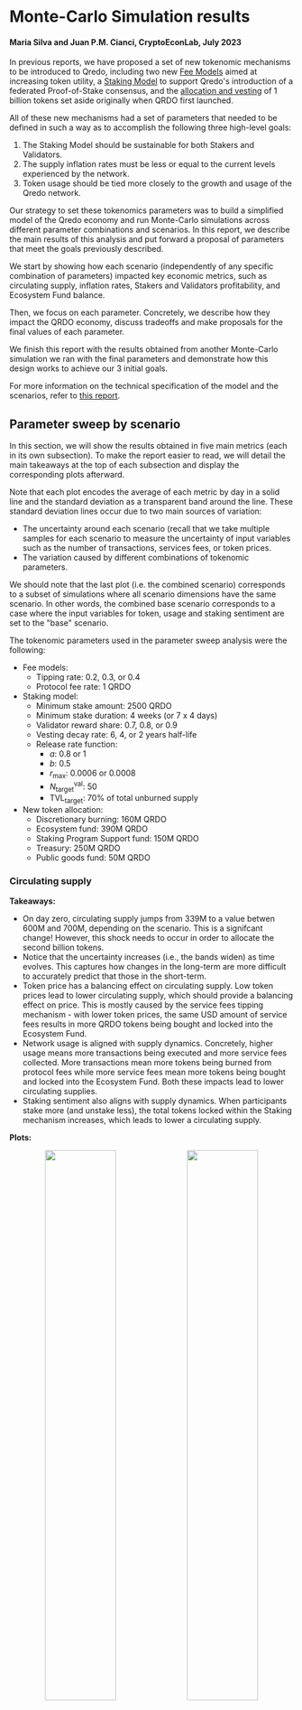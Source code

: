 # Monte-Carlo Simulation results

#### Maria Silva and Juan P.M. Cianci, CryptoEconLab, July 2023


In previous reports, we have proposed a set of new tokenomic mechanisms to be introduced to Qredo, including two new [Fee Models](/v5r6y8a_TE6NtouVHmPnmA) aimed at increasing token utility, a [Staking Model](/Xh_biTXNS8mpG5M_rMfKbg) to support Qredo's introduction of a federated Proof-of-Stake consensus, and the [allocation and vesting](/3Xwe-CZ8TPiC80Fg2r5qtQ#New-allocation) of 1 billion tokens set aside originally when QRDO first launched.

All of these new mechanisms had a set of parameters that needed to be defined in such a way as to accomplish the following three high-level goals:

1. The Staking Model should be sustainable for both Stakers and Validators.
2. The supply inflation rates must be less or equal to the current levels experienced by the network.
3. Token usage should be tied more closely to the growth and usage of the Qredo network.

Our strategy to set these tokenomics parameters was to build a simplified model of the Qredo economy and run Monte-Carlo simulations across different parameter combinations and scenarios. In this report, we describe the main results of this analysis and put forward a proposal of parameters that meet the goals previously described.

We start by showing how each scenario (independently of any specific combination of parameters) impacted key economic metrics, such as circulating supply, inflation rates, Stakers and Validators profitability, and Ecosystem Fund balance.

Then, we focus on each parameter. Concretely, we describe how they impact the QRDO economy, discuss tradeoffs and make proposals for the final values of each parameter.

We finish this report with the results obtained from another Monte-Carlo simulation we ran with the final parameters and demonstrate how this design works to achieve our 3 initial goals.

For more information on the technical specification of the model and the scenarios, refer to [this report](/5EBNVwwLRBuhXy9wW4oTiw).


## Parameter sweep by scenario

In this section, we will show the results obtained in five main metrics (each in its own subsection). To make the report easier to read, we will detail the main takeaways at the top of each subsection and display the corresponding plots afterward.

Note that each plot encodes the average of each metric by day in a solid line and the standard deviation as a transparent band around the line. These standard deviation lines occur due to two main sources of variation:
- The uncertainty around each scenario (recall that we take multiple samples for each scenario to measure the uncertainty of input variables such as the number of transactions, services fees, or token prices.
- The variation caused by different combinations of tokenomic parameters.

We should note that the last plot (i.e. the combined scenario) corresponds to a subset of simulations where all scenario dimensions have the same scenario. In other words, the combined base scenario corresponds to a case where the input variables for token, usage and staking sentiment are set to the "base" scenario.

The tokenomic parameters used in the parameter sweep analysis were the following:

* Fee models:
    * Tipping rate: 0.2, 0.3, or 0.4
    * Protocol fee rate: 1 QRDO
* Staking model:
    * Minimum stake amount: 2500 QRDO
    * Minimum stake duration: 4 weeks (or 7 x 4 days)
    * Validator reward share: 0.7, 0.8, or 0.9
    * Vesting decay rate:  6, 4, or 2 years half-life
    * Release rate function:
        * $a$: 0.8 or 1
        * $b$: 0.5
        * $r_\text{max}$: 0.0006 or 0.0008
        * $N^\text{val}_\text{target}$: 50
        * $\mathsf{TVL}_\text{target}$: 70% of total unburned supply
* New token allocation:
    * Discretionary burning: 160M QRDO
    * Ecosystem fund: 390M QRDO
    * Staking Program Support fund: 150M QRDO
    * Treasury: 250M QRDO
    * Public goods fund: 50M QRDO

### Circulating supply

**Takeaways:**

- On day zero, circulating supply jumps from 339M to a value betwen 600M and 700M, depending on the scenario. This is a signifcant change! However, this shock needs to occur in order to allocate the second billion tokens.
- Notice that the uncertainty increases (i.e., the bands widen) as time evolves. This captures how changes in the long-term are more difficult to accurately predict that those in the short-term.
- Token price has a balancing effect on circulating supply. Low token prices lead to lower circulating supply, which should provide a balancing effect on price. This is mostly caused by the service fees tipping mechanism - with lower token prices, the same USD amount of service fees results in more QRDO tokens being bought and locked into the Ecosystem Fund.
- Network usage is aligned with supply dynamics. Concretely, higher usage means more transactions being executed and more service fees collected. More transactions mean more tokens being burned from protocol fees while more service fees mean more tokens being bought and locked into the Ecosystem Fund. Both these impacts lead to lower circulating supplies.
- Staking sentiment also aligns with supply dynamics. When participants stake more (and unstake less), the total tokens locked within the Staking mechanism increases, which leads to lower a circulating supply.

**Plots:**

<div style="text-align:center">
<img width="50%" src="https://hackmd.io/_uploads/By7f1xXY2.png"><img width="50%" src="https://hackmd.io/_uploads/r1czJgXF3.png">
<img width="50%" src="https://hackmd.io/_uploads/B1Im1gQFh.png"><img width="50%" src="https://hackmd.io/_uploads/Sk3QJxQK2.png">
    
**Figure 1.1:** Circulating Supply by scenario
<br/>
<br/>
</div>



### Supply inflation

Here we focus on the yearly supply inflation, which corresponds to the percent variation of circulating supply over 365 days.

**Takeaways:**

- In all scenarios, inflation rates decrease with time, which is a positive trend.
- Staking sentiment seems to have the highest impact on inflation rates, with the optimistic scenario showing significantly lower rates than the other scenarios. This shows that the decisions of Stakers to lock more or fewer tokens will have a significant impact on inflation rates and circulating supply.
- Higher network usage also leads to lower inflation rates, although the impact is less pronounced. This occurs both from the additional token burn from protocol fees and the increase in tokens locked in the Ecosystem Fund caused by higher service fees collected.
- Token price also has an impact on inflation rates. However, here the relationship is inversed. As with circulating supply, lower token prices lead to more tokens locked in the Ecosystem Fund.

**Plots:**

<div style="text-align:center">
<img width="50%" src="https://hackmd.io/_uploads/HJDxfemK2.png"><img width="50%" src="https://hackmd.io/_uploads/ByyZGgXKn.png">
<img width="50%" src="https://hackmd.io/_uploads/HkUWzxXKh.png"><img width="50%" src="https://hackmd.io/_uploads/B1pbfxmF2.png">
    
**Figure 1.2:** Yearly inflation by scenario
<br/>
<br/>
</div>

### Staker profitability

When we discuss Staker's profitability, we will focus on two main metrics:

- **APR**: this is a simple QRDO-denominated return rate over a year, taking into account the total value locked and the rewards in a given day. We should note that these APRs are not the real rates a Staker would experience over a year as every day the interest rate changes based on changes in TVL and the total rewards available. It simply encodes a "synthetic" annual rate experienced on a particular day. We should also note that this APR does not take into account protocol fees.
- **Weekly rewards**: This is the amount of rewards in QRDO a staker would receive in a week, assuming they had staked the minimum amount (i.e. 2500 QRDO). This value is computed in a daily rolling window of 7 days.

**Takeaways:**

- Token price and network usage don't have a significant impact on Staker profitability, with both metrics (APR and weekly rewards) showing similar trajectories in all scenarios. Note that the impact of price on APR is insignificant because we considering QRDO-denominated returns!
- Staking sentiment has a visible impact on Staker's profitability. In general, higher TVL (total value locked) leads to lower APR and weekly rewards, which creates an incentive early joiners. This occurs because the total available rewards do not vary proportionally to TVL. Recall that the Staking Program Support Fund provides a steady source of rewards that are independent of network performance as it follows a simple exponential decay. Thus, as more tokens are staked, even though more rewards are unlocked, the increase in rewards is smaller than the increase in TVL - which leads to lower APR and lower weekly rewards for a minimum Staker. We can see this effect in Figure 1.3.1.
- On average, Staker’s APR starts at between 20% and 30%, depending on the scenario. In the pessimistic scenario, APR grows to an average of 59%. In the other two scenarios, APR decreases to an average of 16%, for the base, and 5%, for the optimistic. Again, these variations are caused by the changes in TVL, as we discussed previously.
- In all scenarios, the minimum staking amount of 2500 QRDO results in enough weekly rewards to cover the protocol fee of  1 QRDO.

**Plots:**

<div style="text-align:center">
<img width="50%" src="https://hackmd.io/_uploads/By2FdgmYh.png"><img width="50%" src="https://hackmd.io/_uploads/B139dx7th.png">
<img width="50%" src="https://hackmd.io/_uploads/rJrsOxXK3.png"><img width="50%" src="https://hackmd.io/_uploads/BkpidlXK3.png">
    
**Figure 1.3.1:** Staker APR by scenario
<br/>
<br/>
</div>

<div style="text-align:center">
<img width="50%" src="https://hackmd.io/_uploads/r1rI5lQth.png"><img width="50%" src="https://hackmd.io/_uploads/Byc8cxQYh.png">
<img width="50%" src="https://hackmd.io/_uploads/BkOB3gXKn.png"><img width="50%" src="https://hackmd.io/_uploads/S1gLne7K3.png">
    
**Figure 1.3.2:** Weekly rewards for min. stake by scenario
<br/>
<br/>
</div>

<div style="text-align:center">
<img width="50%" src="https://hackmd.io/_uploads/r15QzyVF2.png"><img width="50%" src="https://hackmd.io/_uploads/ryEZNkVtn.png">
    
**Figure 1.3.3:** Daily rewards for Stakers and Validators for the staking sentiment scenarios
<br/>
<br/>
</div>



### Validator profitability

When we discuss Validator's profitability, we will focus on two main metrics:

- **Average rewards in QRDO**: this is the average daily rewards per Validator. Here, we simply take the amount of QRDO distributed to validators each day and divide it by the number of validators.
- **Validator profit**: this metric corresponds to the USD profit an average validator would get each day, assuming an OpEx expense of $200.


**Takeaways:**

- Average validator rewards (in QRDO) depend mostly on staking sentiment. The better the scenario, the more tokens are staked, which increases the release rate of the Ecosystem Fund.
- Independently of the scenario, validator rewards decrease with time. This occurs because the total available rewards do not grow proportionally to the number to number of validators (check Figure 1.3.1) and we are assuming a steady increase of validators during the first 2 years.
- Token price has a significant impact on validator profit, which is expected since we are converting QRDO rewards into USD. Staking sentiment impacts validator profit in the same way as the impact seen in the average validator rewards.
- Looking at the combined scenarios, at day zero, the validator's daily profit varies between \$1.7k and \$2.5k. After two years, the optimistic scenario leads to steady profits (1.9k at the end of 2 years), while the daily profits for the base and pessimistic scenarios decrease to $460 and -$56, respectively.

**Plots:**

<div style="text-align:center">
<img width="50%" src="https://hackmd.io/_uploads/Bk12S-4K3.png"><img width="50%" src="https://hackmd.io/_uploads/SkLhB-4tn.png">
<img width="50%" src="https://hackmd.io/_uploads/S1T3rbEFh.png"><img width="50%" src="https://hackmd.io/_uploads/By46S-4Y2.png">
    
**Figure 1.4.1:** Average Validator rewards by scenario
<br/>
<br/>
</div>


<div style="text-align:center">
<img width="50%" src="https://hackmd.io/_uploads/ryblU-VFh.png"><img width="50%" src="https://hackmd.io/_uploads/rk_e8ZVKh.png">
<img width="50%" src="https://hackmd.io/_uploads/H10xUb4F3.png"><img width="50%" src="https://hackmd.io/_uploads/Hyj-I-4tn.png">
    
**Figure 1.4.2:** Validator average daily profit by scenario
<br/>
<br/>
</div>


### Ecosystem fund balance

**Takeaways:**

- Token price has a significant impact on the long-term balance of the ecosystem fund. The lower the token price, the more tokens will be locked from service fees. This balancing mechanism is super important! As the economy experiences hard conditions due to low token prices, the mechanism reduces circulating supply while, at the same time, increasing the long-term pool of tokens available for the Staking Model.
- Usage also has an impact on the fund balance, with more service fees leading to more tokens being locked. This effect is slightly offset by the tokens burned to cover protocol fees, where more transactions lead to more tokens burned.
- Staking sentiment has an inverse impact: higher TVL leads to higher release rates, which leads to lower fund balances.
- In all scenarios, the burning of protocol fees is a small component of the net flows in the Ecosystem Fund (check Figure 1.5.2). The main difference in balances between the various scenarios come from the net results of tokens being locked by the service fee tipping anf tokens being released to cover staking rewards for Stakers and Validators.


**Plots:**

<div style="text-align:center">
<img width="50%" src="https://hackmd.io/_uploads/ByeetWEY3.png"><img width="50%" src="https://hackmd.io/_uploads/SyIxYW4Fn.png">
<img width="50%" src="https://hackmd.io/_uploads/BJ2eF-VY2.png"><img width="50%" src="https://hackmd.io/_uploads/Sy-bKbNF2.png">
    
**Figure 1.5.1:** Daily balances in the Ecosystem Fund by scenario
<br/>
<br/>
</div>


<div style="text-align:center">
<img width="50%" src="https://hackmd.io/_uploads/SJAHAEVY3.png"><img width="50%" src="https://hackmd.io/_uploads/rJl2oWEK3.png">
<img width="60%" src="https://hackmd.io/_uploads/By82sZNY2.png">
    
**Figure 1.5.2:** Daily flows of the Ecosystem Fund for the combined scenarios
<br/>
<br/>
</div>


## Parameter sweep by parameter

In this section, we focus the analysis on the tokenomic parameters exposed to the parameter sweep. For each parameter, we plot the metrics that are most impacted by the parameter. Once again, to make the report easier to read, we will detail the main takeaways at the top of each subsection and display the corresponding plots afterward.  

The plots in this section continue to show the average and standard deviations of each metric. The difference now is the source of variations. Now, we will fix a single tokenomic parameter and aggregate it across the other parameters and the various scenarios.


### Tipping rate

The tipping rate corresponds to the percentage of service fees collected in USD that is converted to QRDO and locked in the ecosystem fund. For the parameter sweep, we used 3 possible values - 0.2, 0.3, and 0.4.

:::info
:information_source: We propose setting the tipping rate to 30%. This value is low enough to support the operation of Qredo LLC, while maintaining an appropriate flow of funds locked in the Ecosystem Fund.
:::


**Takeaways:**

- The tipping rate does not impact in a significant way the profitability metrics for Stakers and Validators. The main reason is that the amount of service fees generated is small when compared with the initial balance of the Ecosystem Fund and the fact that the rewards are also complemented by the Staking Program Support fund. We should note that this does not mean that the tipping rate will not be important in the long term! This is simply the expected behavior during the first few years after the tokenomics update.
- The tipping rate impacts the long-term balance of the Ecosystem fund. The higher the tipping rate, the higher the balance. This increase comes at the cost of lower USD amounts remaining untipped. In other words, there are fewer funds to maintain the operations of Qredo LLC. 
- On average, increasing the tipping rate by 10 percentage points leads to an additional 10 million tokens locked in the Ecosystem Fund after 2 years. This additional 10 million tokens removed from circulating supply corresponds to a reduction in yearly supply inflation of 1 percentual point. This result is consistent with our [Sensitivity Analysis](/4k7Eg5vaRoun78RnIT6sLA).
- On average, increasing the tipping rate by 10 percentage points results in less 980 thousand USD untipped over the course of 2 years.
- In the combined base scenario, a tipping rate of 30% allows the network to reach an equilibrium in the flow of the Ecosystem fun after 2 years. This equilibrium will occur when the QRDO-denominated service fees locked in the Ecosystem fund cover the rewards released on a given day. Since rewards are always capped at the `max_rate`, if the QRDO-denominated service fees keep growing,  this equilibrium will eventually be reached.


**Plots:**

<div style="text-align:center">
<img width="50%" src="https://hackmd.io/_uploads/BkWDrBEt2.png"><img width="50%" src="https://hackmd.io/_uploads/BJ2PBBEF3.png">
<img width="64%" src="https://hackmd.io/_uploads/rkcCrSNt2.png">
    
**Figure 2.1:** Impact of the tipping rate for the Ecosystem fund and untipped amounts
<br/>
<br/>
</div>


### Validator reward share

The validator reward share defines the percentage of total rewards allocated to Validators. Note that by "total rewards" we mean the tokens vested from the Staking Program Support fund plus the tokens released from the Ecosystem fund. For the parameter sweep, we used 3 possible values - 0.7, 0.8, and 0.9.

:::info
:information_source: We propose setting the validator reward share to 70%. This value allows strong APRs for Stakers while maintaining high enough profits for Validators.
:::

**Takeaways:**

- The validator reward share impacts mostly the profitability of Stakers and Validators, with higher shares leading to higher profitability for validators at the cost of Stakers.
- On average, increasing the validator reward share by 10 percentual points leads to:
    - an increase in validator profit of around \$150.
    - a decrease in Staker APR of 11 percentual points.
- When TVL is at its highest and APRs are at their lowest (i.e. in the optimistic staking scenario), a validator reward share of 70% still allows for APRs higher than 10%. 
- If we consider only the base token scenario, a validator reward share of 70% results in an average validator profit of $1022 per day. This value drops to $583 if we consider the pessimistic token scenario.


**Plots:**

<div style="text-align:center">
<img width="50%" src="https://hackmd.io/_uploads/BJcAvLEY3.png"><img width="50%" src="https://hackmd.io/_uploads/Sy1BTLNF3.png">
<img width="50%" src="https://hackmd.io/_uploads/rJ7S58VF3.png">
    
**Figure 2.2:** Impact of the validator reward share for the profitability of Stakers and Validators
<br/>
<br/>
</div>



### Vesting decay rate

The Staking Program Support fund has a different vesting schedule from the other funds - instead of a linear vesting, we are implementing an exponential decay vesting (similar to the minting schedules of many traditional blockchains such as Bitcoin).

This parameter controls how fast the fund vest. It is common to think of a decay rate in terms of half-years. For instance, a decay rate of 1-year half-life means that the daily rewards vesting after a year are half of what they are now.  In this example, the decay rate would be $\frac{\ln{2}}{1 \times 365}$.

For the parameter sweep, we used 3 possible values for the half-life - 6, 4, and 2 years.

:::info
:information_source: We propose setting the vesting decay rate to a 2-years half-life: $\frac{\ln{2}}{2 \times 365}.$ This rate is not too aggressive to supply inflation rates while allowing for a good complement to staking rewards.
:::

**Takeaways:**

- The decay rate impacts two main parts of the QRDO economy. On one hand, higher half-lives mean slower vesting, which reduces supply inflation. However, on the other hand,  higher half-lives lead to fewer tokens available for the Staking Model, which reduces the profitability of Validators and Stakers. Thus, there is a trade-off here.
- Going from 6yrs half-life to 4yrs half-life leads to an increase in supply inflation of 1 percentual point (on average) while increasing APR by 3 p.p. and Validator profit by $150 (on average).
- Going from 4yrs half-life to 2yrs half-life leads to an increase in supply inflation of 2 percentual points (on average) while increasing APR by 7p.p. and Validator profit by $367 (on average).


**Plots:**

<div style="text-align:center">
<img width="50%" src="https://hackmd.io/_uploads/SyIlfwEY3.png"><img width="50%" src="https://hackmd.io/_uploads/S1HZMwEKn.png">
<img width="54%" src="https://hackmd.io/_uploads/SyGCUMSKn.png">
    
**Figure 2.3:** Impact of the vesting decay rate for the profitability of Stakers and Validators and for supply inflation rates.
<br/>
<br/>
</div>


### Release rate function parameters

The release rate function defines how many tokens are released from the Ecosystem Fund to cover staking rewards. Given a specific TVL and validator count, this function returns a rate. This rate is multiplied by the current balance in the Ecosystem fund to arrive at the total rewards available for distribution among Stakers and Validators. 

The idea is to let staking rewards growth as the network growths in terms of TVL and validators. We initially proposed the following function:


\begin{aligned}
r(\mathsf{TVL},N^\text{val}):=r_\text{max}\left(0.5\cdot\min\left(1,\frac{\mathsf{TVL}}{\mathsf{TVL}_\text{target}}\right)^a+0.5\cdot\min\left(1,\frac{N^\text{val}}{N^\text{val}_\text{target}}\right)^a\right)
\end{aligned}


The function has two main parameters - the maximum rate $r_\text{max}$ and the exponent $a$. The maximum rate sets the upper bound to the release rate. In the parameter sweep, we tested 2 values for this parameter - 0.0006 and 0.0008. The exponent $a$ controls the marginal variation of the rate as both TVL and the number of validators change. Here we tested $a=1$ (or making the function linear) and $a=0.8$ (or making the function supralinear). 

:::info
:information_source: We propose setting the following parameters for the release rate function:
- $r_\text{max} = 0.0006$: Even though this slightly reduces profitability, a smaller rate makes the Ecosystem Fund more sustainable for the long term.
- $a=0.8$: This value allows us to have slightly higher staking rewards to incentive the network early on.

:::

**Takeaways:**

- Maximum rate $r_\text{max}$ overview:
    - Controls how fast the ecosystem is drained
    - When set at 0.0006, the Ecosystem Fund will be at most halved in 3 years. If the rate is 0.0008, the fund will be halved at most in 2 years.
    - Higher rates mean more rewards are distributed to Stakers and Validators (thus increasing their profitability). However, this comes at the cost of a faster reduction in the balance of the Ecosystem Fund.
- Exponent $a$ overview:
    - Controls how much to reward early adopters - the closer to 0 the more we reward early adopters at the cost of late adopters.
    - When $a=1$, the release rate increases proportionally to the no. of validators and TVL.
    - At lower values of TVL or validator count, lower $a$ increases the release rates and, as a consequence, there will be more rewards available early on.
- Similarly to the vesting decay rate, the release rate has a trade-off. Higher release rates lead to more rewards available for the Staking Model, which increases profitability for both Satkers and Validators. However, this comes at the cost of higher inflation rates and lower balances of the Ecosystem fund.
- The maximum rate $r_\text{max}$ has an higher impact on these metrics than the Exponent $a$


**Plots:**

<div style="text-align:center">
<img width="100%" src="https://hackmd.io/_uploads/rkcUyONKn.png">
<img width="70%" src="https://hackmd.io/_uploads/SJ3OJO4Fh.png">
    
**Figure 2.4.1:** How the release rate function parameters impact the shape of the release function for different inputs of TVL and no. of validators
<br/>
<br/>
</div>

<div style="text-align:center">
<img width="50%" src="https://hackmd.io/_uploads/HkOB7zrF3.png"><img width="50%" src="https://hackmd.io/_uploads/SkLc7MBY2.png">
    
**Figure 2.4.2:** Impact of the release rate function parameters for the profitability for Stakers and Validators and for supply inflation rates.
<br/>
<br/>
</div>

<div style="text-align:center">
<img width="48%" src="https://hackmd.io/_uploads/SJ1_wzSY3.png"><img width="51%" src="https://hackmd.io/_uploads/rkYEwfHF2.png">
    
**Figure 2.4.3:** Impact of the release rate function parameters for Ecosystem balances and supply inflation rates.
<br/>
<br/>
</div>


## Simulations with final parameters

In this section, we discuss the results obtained by running the MechaQredo model with the tokenomic parameters proposed from the parameter sweep.  Here we focus on key metrics for Qredo's economy and discuss how the design and proposed parameters meet our goals of sustainability and token utility.

We ran a simulation with the same scenarios (token price, network usage, and staking sentiment), but now we forecasted the economic metrics for 3 years instead of 2 years. In addition, we used the following tokenomic parameters:

* Fee models:
    * Tipping rate: 0.3
    * Protocol fee rate: 1 QRDO
* Staking model:
    * Minimum stake amount: 2500 QRDO
    * Minimum stake duration: 4 weeks (or 7 x 4 days)
    * Validator reward share: 0.7
    * Vesting decay rate: 2-years half-life (i.e. rate $=\frac{\ln{2}}{2 \times 365}$)
    * Release rate function:
        * $a$: 0.8
        * $b$: 0.5
        * $r_\text{max}$: 0.0006
        * $N^\text{val}_\text{target}$: 50
        * $\mathsf{TVL}_\text{target}$: 70% of total unburned supply
* New token allocation:
    * Discretionary burning: 160M QRDO
    * Ecosystem fund: 390M QRDO
    * Staking Program Support fund: 150M QRDO
    * Treasury: 250M QRDO
    * Public goods fund: 50M QRDO

The plots in this section continue to show the average and standard deviations of each metric. However, the variations are the sole result of the uncertainty around each scenario.


### Supply and inflation

One of the goals of this design was to maintain supply inflation lower or equal to the current inflation experienced by the network. We wanted to increase token utility and support the new Staking Model, however, those goals could not come at the expense of higher inflation rates.

Figure 3.1.1 shows the circulating supply and inflation rates with our final design and parameters.

<div style="text-align:center">
<img width="50%" src="https://hackmd.io/_uploads/BksDk5cKn.png"><img width="50%" src="https://hackmd.io/_uploads/SJqfy9qtn.png">
<img width="50%" src="https://hackmd.io/_uploads/rJrBCt5F3.png">

**Figure 3.1.1:** Supply inflation rates and circulating supply by combined scenario
<br/>
<br/>
</div>

As we can see, circulating supply starts between 590M and 690M, depending on the scenario. From here, it continues to grow for the following 2 years. Supply growth rates decelerate significantly in all scenarios at the start of 2026. This is the time when legacy vesting schedules finish.

In all scenarios, daily inflation rates are lower than 0.9%, which is below the 1.5% currently experienced by the network. 

<div style="text-align:center">
<img width="50%" src="https://hackmd.io/_uploads/BksjM9qt2.png"><img width="50%" src="https://hackmd.io/_uploads/BJb2f59Y2.png">
<img width="65%" src="https://hackmd.io/_uploads/H1xOhz55K3.png">

**Figure 3.1.2:** Components of circulating supply by combined scenario - average across runs
<br/>
<br/>
</div>

Looking at the 4 components that contribute to circulating supply (i.e. locking, burning, vesting, and releasing), we can see that vesting and locking at the largest components (check Figure 3.1.2). Vesting doesn't depend on the scenario while locking is highly influenced by the scenario. This is expected as the number of tokens locked depends on both staking sentiment and network usage. This is a reason why the optimistic scenario leads to a lower circulating supply and lower yearly inflation rates.


### Staking Model

The second goal was to have a tokenomic design capable of supporting a sustainable Staking Model. This means that we need to ensure that both Stakers and Validators are properly incentivized to participate and that the model can be sustained in the long term.

Recall that we measure profitability for Stakers and Validators in a slightly different way. For Stakers, we focus on the APR and the weekly QRDO rewards received by a participant with the minimum stake amount. For Validators, we focus on the USD daily profit assuming a fixed OpEx of \$200.

Let's start with Stakers. In all scenarios, the weekly QRDO rewards obtained by the minimum Staker are higher than the protocol fee required to distribute the reward. In other words, all Stakers will receive enough rewards to cover the protocol fees to claim them.

In the combined scenarios, the average APR starts relatively high, ranging from 35% to 58%, depending on the scenario. Then, in the base and optimistic scenarios, as the TVL growths, the APR decreases steadily. After 3 years, the average APR is at 24% in the base scenario and 5% in the optimistic scenario. On the other hand, in the pessimistic scenario, the APR grows to 174% due to the low TVL of this scenario.

<div style="text-align:center">
<img width="49%" src="https://hackmd.io/_uploads/BkCg6q9Kn.png"><img width="51%" src="https://hackmd.io/_uploads/Sykk6cqKn.png">

**Figure 3.2.1:** Staker profitability by combined scenario
<br/>
<br/>
</div>

We know that the TVL is an important factor affecting the APR of Stakers. The larger the TVL, the lower the APR, as we have more participants sharing the fixed rewards vesting from the Staking Program Support fund. This is a common design that allows the participants to reach a consensus around the optimal APR for the value they bring to the network.  However, we want to make sure that the APR does not drop too much before the network reaches the ideal TVL rate. 

To observe this, Figure 3.2.2 shows the APR for the scenario that has the highest levels of TVL - the optimistic staking scenario. Here, the network achieves TVL rates between 10% and 60%, which we plot against the corresponding Staker APR. We also color each pair of TVL and APR with the corresponding token or scenario.

<div style="text-align:center">
<img width="50%" src="https://hackmd.io/_uploads/HyXVNpctn.png"><img width="50%" src="https://hackmd.io/_uploads/SyIHV65Kn.png">

**Figure 3.2.2:** Staker APR vs. TVL - optimistic scenarios of staking sentiment
<br/>
<br/>
</div>


As expected, as the TVL rate increases the APR decreases. However, when the TVL rate is higher than 30%, we see that most simulation runs lead to APRs ranging between 5% and 15%. This is in line with the rewards offered by the [top cryptocurrencies](https://www.stakingrewards.com/). 

We should note that the final APR depends on other factors besides TVL. For instance, higher network usage and lower token prices will lead to higher APR for the same TVL rate. We will come back to this feature in the next subsection.

Now, looking that daily validator profits, we see a big difference between the various scenarios. This was expected as we are using the token price to convert the average validator rewards into USD. The optimistic combined scenario results in a consistent daily average profit of around \$1900. On the other hand, the base combined scenario starts with an average profit of \$2344 per day and, after 3 years, decreases to an average of \$236 per day. Finally, the pessimistic scenario starts with a daily profit of \$2070 and finishes with a loss of \$152 per day.

<div style="text-align:center">
<img width="50%" src="https://hackmd.io/_uploads/SJrc66qKn.png"><img width="50%" src="https://hackmd.io/_uploads/SyHLaaqKn.png">

**Figure 3.2.3:** Validator daily profit for different scenarios
<br/>
<br/>
</div>

Figure 3.2.3 also shows the average Validator profits under the base token scenario. In other words, assuming the token price stays stable on average throughout the simulation. Here, the factors that most impact profits are the staking sentiment (with higher TVL leading to higher total rewards and thus higher profits for the average validator) and the number of validators in the network (with more validators leading to lower profits per validator).

In the base token scenario, the majority of runs allow the average validator to generate a profit. When staking sentiment is at its lowest, the average profit drops to \$9 per day, while the other two staking scenarios generate profits of around \$300 per day.

<div style="text-align:center">
<img width="65%" src="https://hackmd.io/_uploads/r11bpest3.png">

**Figure 3.2.4:** Ecosystem fund balance by combined scenario
<br/>
<br/>
</div>

Finally, we need to look at the balance of the Ecosystem fund. Even though we will discuss it in more detail in the next subsection, we should highlight here that in all the combined scenarios, after 3 years, the balance of the Ecosystem Fund changes its trend from a decreasing balance to an increasing balance. This shift in trend is more pronounced for the pessimistic scenario, followed by the base scenario.


### Token utility alignment

The final goal of this tokenomics redesign was to tie more closely the token supply and the network's economics with the growth and usage of the Qredo network. To achieve this, we introduced three main mechanisms:

- **Service fee model**. Under this model, a percentage of the service fees collected by Qredo LLC is tipped to the network. This means that part of service fees is converted from USD to QRDO and locked in the Ecosystem fund. This mechanism has a double effect on the network's economics. Firstly, lower token prices lead to higher exchange rates, which in turn leads to more tokens locked in the Ecosystem.  Secondly, more network usage leads to more service fees collected, which also leads to more tokens locked in the Ecosystem fund. So, more usage and lower token prices lead to more tokens being locked. And why is this a good design? Well, more tokens locked in the Ecosystem Fund have two main effects, namely reducing circulating supply and increasing the tokens available to pay Validators and Stakers.
- **Protocol fee model**. All transactions executed in the Qredo network incur a fixed protocol fee. This protocol fee is burned, which reduces the circulating supply. Thus, as network usage grows, more tokens are burned and more supply is taken from the Qredo Economy. However, we should note that this mechanism has a fairly small impact when compared with the other two.
- **Release function for the Ecosystem fund**. The release rate that controls how much of the current balance in the Ecosystem Fund is released to pay Validators and Stakers depends on both TVL and the number of validators. This allows the network to release a higher percentage of tokens from the Ecosystem fund with the growth of these two metrics. 


Going back to the circulating supply plots in Figure 3.1.1, we observe how these mechanisms work to soften the scenarios, creating a balancing effect on the economics of the network. In the pessimistic combined scenario, the daily inflation rates are slightly lower, and the circulating supply grows slower than in the other scenarios. After the legacy vesting schedules finish, the circulating supply inverts, and its drops are sharper than the drops observed in the other two scenarios.

We can observe this effect in the inflows and outflows of the Ecosystem fund in Figure 3.3.1, with the pessimistic scenario leading at the same time with more tokens locked and fewer tokens released. This is caused by the combined effect of the Service Fee Model and the release function design.


<div style="text-align:center">
<img width="50%" src="https://hackmd.io/_uploads/rkVPXWit2.png"><img width="50%" src="https://hackmd.io/_uploads/SyALXZit2.png">

**Figure 3.3.1:** Inflows and outflows of the Ecosystem fund by combined scenario
<br/>
<br/>
</div>


As we discussed in Figure 3.2.2, the Stakers APR is also impacted by token price and network usage. Concretly, higher network usage and lower token prices will lead to higher APRs for the same TVL rate, which is exactly as intended! By converting part of the services fees collected to QRDO and locking them in the Ecosystem fund, we create this balancing effect where:

- More usage leads to more service fees, which leads to more tokens locked in the Ecosystem Fund.
- Lower token prices lead to higher conversion rates, which also leads to more tokens locked in the Ecosystem fund.

In turn, more tokens locked in the Ecosystem fund have a double effect on the TVL rate and APR:

- On APR, we have more rewards available to distribute.
- On the TVL rate, we have a lower circulating supply, which increases the TVL rate. Recall that TVL rate = TVL divided by circulating supply.

This effect can be in part observed in part in the Validator rewards. As we can see in Figure 3.3.2, lower token values and more usage lead to more tokens locked in the Ecosystem fund, which increases the rewards distributed to Validators in the long run. 

<div style="text-align:center">
<img width="50%" src="https://hackmd.io/_uploads/Skb3IZjF3.png"><img width="50%" src="https://hackmd.io/_uploads/BJdnLbjK3.png">

**Figure 3.3.2:** Average rewards per Validator - token and usage scenarios
<br/>
<br/>
</div>
